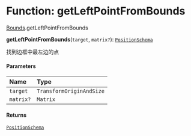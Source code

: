 # Function: getLeftPointFromBounds

[Bounds](/en/auto-docs/playground-react/modules/Bounds.md).getLeftPointFromBounds

**getLeftPointFromBounds**(`target`, `matrix?`): [`PositionSchema`](/en/auto-docs/playground-react/interfaces/PositionSchema.md)

找到边框中最左边的点

#### Parameters

| Name | Type |
| :------ | :------ |
| `target` | `TransformOriginAndSize` |
| `matrix?` | `Matrix` |

#### Returns

[`PositionSchema`](/en/auto-docs/playground-react/interfaces/PositionSchema.md)
